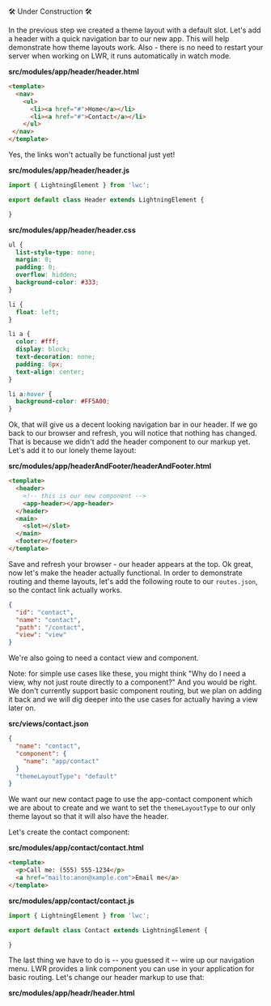 🛠 Under Construction 🛠 

In the previous step we created a theme layout with a default slot. Let's add a header with a quick navigation bar to our new app. This will help demonstrate how theme layouts work. Also - there is no need to restart your server when working on LWR, it runs automatically in watch mode. 

**src/modules/app/header/header.html**

```html
<template>
  <nav>
    <ul>
      <li><a href="#">Home</a></li>
      <li><a href="#">Contact</a></li>
    </ul>
 </nav>
</template>
```

Yes, the links won't actually be functional just yet!

**src/modules/app/header/header.js**

```javascript
import { LightningElement } from 'lwc';

export default class Header extends LightningElement {

}
```

**src/modules/app/header/header.css**

```css
ul {
  list-style-type: none;
  margin: 0;
  padding: 0;
  overflow: hidden;
  background-color: #333;
}

li {
  float: left;
}

li a {
  color: #fff;
  display: block;
  text-decoration: none;
  padding: 8px;
  text-align: center;
}

li a:hover {
  background-color: #FF5A00;
}
```

Ok, that will give us a decent looking navigation bar in our header. If we go back to our browser and refresh, you will notice that nothing has changed. That is because we didn't add the header component to our markup yet. Let's add it to our lonely theme layout:

**src/modules/app/headerAndFooter/headerAndFooter.html**

```html
<template>
  <header>
    <!-- this is our new component -->
    <app-header></app-header>
  </header>
  <main>
    <slot></slot>
  </main>
  <footer></footer>
</template>
```

Save and refresh your browser - our header appears at the top. Ok great, now let's make the header actually functional. In order to demonstrate routing and theme layouts, let's add the following route to our `routes.json`,  so the contact link actually works.

```json
{
  "id": "contact",
  "name": "contact",
  "path": "/contact",
  "view": "view"
}
```

We're also going to need a contact view and component.

Note: for simple use cases like these, you might think "Why do I need a view, why not just route directly to a component?" And you would be right. We don't currently support basic component routing, but we plan on adding it back and we will dig deeper into the use cases for actually having a view later on. 

**src/views/contact.json**

```json
{
  "name": "contact",
  "component": {
    "name": "app/contact"
  }
  "themeLayoutType": "default"
}
```

We want our new contact page to use the app-contact component which we are about to create and we want to set the `themeLayoutType` to our only theme layout so that it will also have the header.

Let's create the contact component:

**src/modules/app/contact/contact.html**

```html
<template>
  <p>Call me: (555) 555-1234</p>
  <a href="mailto:anon@xample.com">Email me</a>
</template>
```

**src/modules/app/contact/contact.js**

```javascript
import { LightningElement } from 'lwc';

export default class Contact extends LightningElement {

}
```

The last thing we have to do is -- you guessed it -- wire up our navigation menu. LWR provides a link component you can use in your application for basic routing. Let's change our header markup to use that:

**src/modules/app/headr/header.html**






